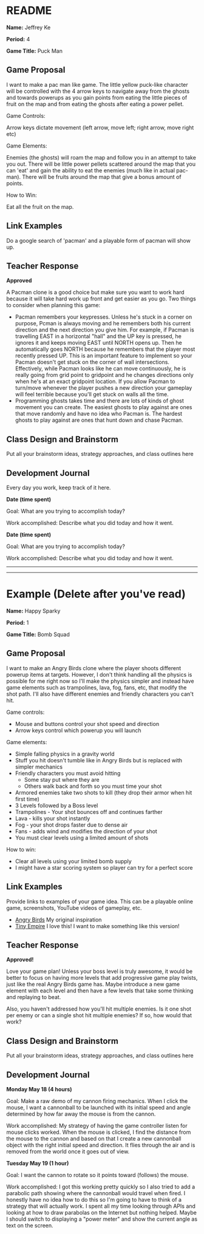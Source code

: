 # README #

**Name:**	Jeffrey Ke

**Period:**	4

**Game Title:** Puck Man

## Game Proposal ##

I want to make a pac man like game. The little yellow puck-like character will be controlled with the 4 arrow keys
to navigate away from the ghosts and towards powerups as you gain points from eating the little pieces of fruit on
the map and from eating the ghosts after eating a power pellet.

Game Controls:

Arrow keys dictate movement (left arrow, move left; right arrow, move right etc)

Game Elements:

Enemies (the ghosts) will roam the map and follow you in an attempt to take you out. There will be little power pellets
scattered around the map that you can 'eat' and gain the ability to eat the enemies (much like in actual pac-man). There will
be fruits around the map that give a bonus amount of points.

How to Win:

Eat all the fruit on the map.

## Link Examples ##
Do a google search of 'pacman' and a playable form of pacman will show up.

## Teacher Response ##

**Approved**

A Pacman clone is a good choice but make sure you want to work hard because it will take hard work up front and get easier as you go.
Two things to consider when planning this game:

 - Pacman remembers your keypresses. Unless he's stuck in a corner on purpose, Pcman is always moving and he remembers both his current direction and the next direction you give him. For example, if Pacman is travelling EAST in a horizontal "hall" and the UP key is pressed, he ignores it and keeps moving EAST until NORTH opens up. Then he automatically goes NORTH because he remembers that the player most recently pressed UP. This is an important feature to implement so your Pacman doesn't get stuck on the corner of wall intersections. Effectively, while Pacman looks like he can move continuously, he is really going from grid point to gridpoint and he changes directions only when he's at an exact gridpoint location. If you allow Pacman to turn/move whenever the player pushes a new direction your gameplay will feel terrible because you'll get stuck on walls all the time.
 - Programming ghosts takes time and there are lots of kinds of ghost movement you can create. The easiest ghosts to play against are ones that move randomly and have no idea who Pacman is. The hardest ghosts to play against are ones that hunt down and chase Pacman.

## Class Design and Brainstorm ##

Put all your brainstorm ideas, strategy approaches, and class outlines here

## Development Journal ##

Every day you work, keep track of it here.

**Date (time spent)**

Goal:  What are you trying to accomplish today?

Work accomplished:  Describe what you did today and how it went.

**Date (time spent)**

Goal:  What are you trying to accomplish today?

Work accomplished:  Describe what you did today and how it went.

***
***


# Example (Delete after you've read) #

**Name:**	Happy Sparky

**Period:**	1

**Game Title:** Bomb Squad

## Game Proposal ##

I want to make an Angry Birds clone where the player shoots different powerup items at targets.  However,
I don't think handling all the physics is possible for me right now so I'll make the physics simpler and
instead have game elements such as trampolines, lava, fog, fans, etc, that modify the shot path.  I'll also
have different enemies and friendly characters you can't hit.

Game controls:

+ Mouse and buttons control your shot speed and direction
+ Arrow keys control which powerup you will launch

Game elements:

+ Simple falling physics in a gravity world
+ Stuff you hit doesn't tumble like in Angry Birds but is replaced with simpler mechanics
+ Friendly characters you must avoid hitting
	+ Some stay put where they are
	+ Others walk back and forth so you must time your shot
+ Armored enemies take two shots to kill (they drop their armor when hit first time)
+ 3 Levels followed by a Boss level
+ Trampolines - Your shot bounces off and continues farther
+ Lava - kills your shot instantly
+ Fog - your shot drops faster due to dense air
+ Fans - adds wind and modifies the direction of your shot
+ You must clear levels using a limited amount of shots

How to win:

+ Clear all levels using your limited bomb supply
+ I might have a star scoring system so player can try for a perfect score

## Link Examples ##
Provide links to examples of your game idea.  This can be a playable online game, screenshots, YouTube videos of gameplay, etc.

+ [Angry Birds](https://www.youtube.com/watch?v=aiiQ8btusrs) My original inspiration
+ [Tiny Empire](http://www.freewebarcade.com/game/tiny-empire/) I love this!  I want to make something like this version!

## Teacher Response ##

**Approved!**

Love your game plan!  Unless your boss level is truly awesome, it would be better to focus on having more
levels that add progressive game play twists, just like the real Angry Birds game has.  Maybe introduce a
new game element with each level and then have a few levels that take some thinking and replaying to beat.

Also, you haven't addressed how you'll hit multiple enemies.  Is it one shot per enemy or can a single shot
hit multiple enemies?  If so, how would that work?

## Class Design and Brainstorm ##

Put all your brainstorm ideas, strategy approaches, and class outlines here

## Development Journal ##

**Monday May 18 (4 hours)**

Goal:  Make a raw demo of my cannon firing mechanics.  When I click the mouse, I want a cannonball to be
       launched with its initial speed and angle determined by how far away the mouse is from the cannon.

Work accomplished:  My strategy of having the game controller listen for mouse clicks worked.  When the
         	        mouse is clicked, I find the distance from the mouse to the cannon and based on that
					I create a new cannonball object with the right initial speed and direction.  It flies
					through the air and is removed from the world once it goes out of view.

**Tuesday May 19 (1 hour)**

Goal:  I want the cannon to rotate so it points toward (follows) the mouse.

Work accomplished:  I got this working pretty quickly so I also tried to add a parabolic path showing where
the cannonball would travel when fired.  I honestly have no idea how to do this so I'm going to have to think
of a strategy that will actually work.  I spent all my time looking through APIs and looking at how to draw
parabolas on the Internet but nothing helped.  Maybe I should switch to displaying a "power meter" and show
the current angle as text on the screen.